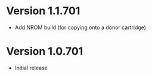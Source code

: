 # Version 1.1.701

- Add NROM build (for copying onto a donor cartridge)

# Version 1.0.701

- Initial release
